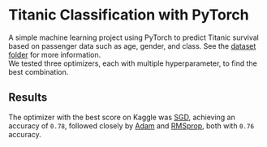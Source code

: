 # Titanic Classification with PyTorch

A simple machine learning project using PyTorch to predict Titanic survival based on passenger data such as age, gender, and class. See the [dataset folder](../Titanic_dataset/) for more information.  
We tested three optimizers, each with multiple hyperparameter, to find the best combination.

## Results
The optimizer with the best score on Kaggle was [SGD](train_SGD.ipynb), achieving an accuracy of `0.78`, followed closely by [Adam](train_Adam.ipynb) and [RMSprop](train_RMS.ipynb), both with `0.76` accuracy.